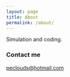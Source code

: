 ```yaml
---
layout: page
title: About
permalink: /about/
---
```


Simulation and coding.



### Contact me

[peclouds@hotmail.com](mailto:peclouds@hotmail.com)